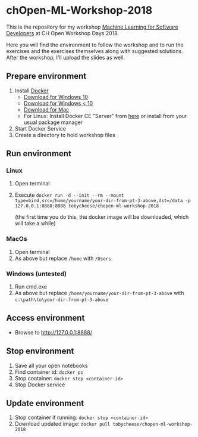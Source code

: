 # chOpen-ML-Workshop-2018

This is the repository for my workshop [Machine Learning for Software Developers](https://workshoptage.ch/workshops/2018/machine-learning-fuer-software-enwickler/) at CH Open Workshop Days 2018.

Here you will find the environment to follow the workshop and to run the exercises and the exercises themselves along with suggested solutions. After the workshop, I'll upload the slides as well.

## Prepare environment

1. Install [Docker](https://www.docker.com/)
    * [Download for Windows 10](https://store.docker.com/editions/community/docker-ce-desktop-windows)
    * [Download for Windows < 10](https://docs.docker.com/toolbox/overview/)
    * [Download for Mac](https://store.docker.com/editions/community/docker-ce-desktop-mac)
    * For Linux: Install Docker CE "Server" from [here](https://docs.docker.com/install/) or install from your usual package manager
1. Start Docker Service
1. Create a directory to hold workshop files

## Run environment
### Linux
1. Open terminal
1. Execute `docker run -d --init --rm --mount type=bind,src=/home/yourname/your-dir-from-pt-3-above,dst=/data -p 127.0.0.1:8888:8888 tobycheese/chopen-ml-workshop-2018`

    (the first time you do this, the docker image will be downloaded, which will take a while)

### MacOs
1. Open terminal
1. As above but replace `/home` with `/Users`

### Windows (untested)
1. Run cmd.exe
1. As above but replace `/home/yourname/your-dir-from-pt-3-above` with `c:\path\to\your-dir-from-pt-3-above`

## Access environment
* Browse to http://127.0.0.1:8888/

## Stop environment
1. Save all your open notebooks
1. Find container id: `docker ps`
1. Stop container: `docker stop <container-id>`
1. Stop Docker service

## Update environment
1. Stop container if running: `docker stop <container-id>`
1. Download updated image: `docker pull tobycheese/chopen-ml-workshop-2018`

